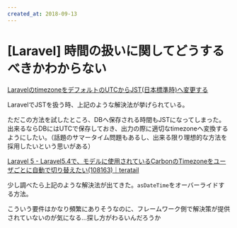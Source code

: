 ```yaml
---
created_at: 2018-09-13
---
```


# [Laravel] 時間の扱いに関してどうするべきかわからない

[LaravelのtimezoneをデフォルトのUTCからJST(日本標準時)へ変更する](https://qiita.com/pinkumohikan/items/2e9cefb85d75a8622d99)

LaravelでJSTを扱う時、上記のような解決法が挙げられている。

ただこの方法を試したところ、DBへ保存される時間もJSTになってしまった。出来るならDBにはUTCで保存しておき、出力の際に適切なtimezoneへ変換するようにしたい。（話題のサマータイム問題もあるし、出来る限り理想的な方法を採用したいという思いがある）


[Laravel 5 - Laravel5.4で、モデルに使用されているCarbonのTimezoneをユーザごとに自動で切り替えたい(108163)｜teratail](https://teratail.com/questions/108163)

少し調べたら上記のような解決法が出てきた。`asDateTime`をオーバーライドする方法。

こういう要件はかなり頻繁にありそうなのに、フレームワーク側で解決策が提供されていないのが気になる…探し方がわるいんだろうか
